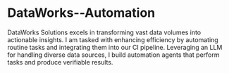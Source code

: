 # DataWorks--Automation
DataWorks Solutions excels in transforming vast data volumes into actionable insights. I am tasked with enhancing efficiency by automating routine tasks and integrating them into our CI pipeline. Leveraging an LLM for handling diverse data sources, I build automation agents that perform tasks and produce verifiable results.
